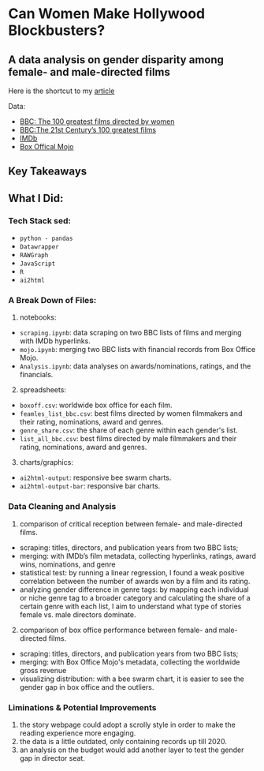 # Can Women Make Hollywood Blockbusters? 
## A data analysis on gender disparity among female- and male-directed films

Here is the shortcut to my [article](https://yatingw24.github.io/directors)

Data:
- [BBC: The 100 greatest films directed by women](http://stats.customs.gov.cn/indexEn)
- [BBC:The 21st Century’s 100 greatest films](https://www.bbc.com/culture/article/20160819-the-21st-centurys-100-greatest-films) 
- [IMDb](https://www.imdb.com/)
- [Box Offical Mojo](https://www.boxofficemojo.com/)

## Key Takeaways 


## What I Did:
### Tech Stack sed:
 - `python - pandas`
 - `Datawrapper`
 - `RAWGraph`
 - `JavaScript`
 - `R`
 - `ai2html`

### A Break Down of Files:
1. notebooks:

 - `scraping.ipynb`: data scraping on two BBC lists of films and merging with IMDb hyperlinks.
 - `mojo.ipynb`: merging two BBC lists with financial records from Box Office Mojo.
 - `Analysis.ipynb`: data analyses on awards/nominations, ratings, and the financials. 

2. spreadsheets:
 - `boxoff.csv`: worldwide box office for each film. 
 - `feamles_list_bbc.csv`: best films directed by women filmmakers and their rating, nominations, award and genres. 
 - `genre_share.csv`: the share of each genre within each gender's list. 
 - `list_all_bbc.csv`: best films directed by male filmmakers and their rating, nominations, award and genres. 
 

3. charts/graphics:
 - `ai2html-output`: responsive bee swarm charts.
 - `ai2html-output-bar`: responsive bar charts. 

### Data Cleaning and Analysis
1. comparison of critical reception between female- and male-directed films.
- scraping: titles, directors, and publication years from two BBC lists;
- merging: with IMDb’s film metadata, collecting hyperlinks, ratings, award wins, nominations, and genre
- statistical test: by running a linear regression, I found a weak positive correlation between the number of awards won by a film and its rating.
- analyzing gender difference in genre tags: by mapping each individual or niche genre tag to a broader category and calculating the share of a certain genre with each list, I aim to understand what type of stories female vs. male directors dominate. 

2. comparison of box office performance between female- and male-directed films.
- scraping: titles, directors, and publication years from two BBC lists;
- merging: with Box Office Mojo's metadata, collecting the worldwide gross revenue
- visualizing distribution: with a bee swarm chart, it is easier to see the gender gap in box office and the outliers. 


### Liminations & Potential Improvements
1. the story webpage could adopt a scrolly style in order to make the reading experience more engaging.
2. the data is a little outdated, only containing records up till 2020. 
3. an analysis on the budget would add another layer to test the gender gap in director seat. 






